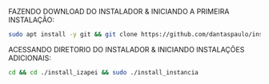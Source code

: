 FAZENDO DOWNLOAD DO INSTALADOR & INICIANDO A PRIMEIRA INSTALAÇÃO:

```bash
sudo apt install -y git && git clone https://github.com/dantaspaulo/install_izapei.git && sudo chmod -R 777 ./install_izapei && cd ./install_izapei && sudo ./install_primaria
```

ACESSANDO DIRETORIO DO INSTALADOR & INICIANDO INSTALAÇÕES ADICIONAIS:
```bash
cd && cd ./install_izapei && sudo ./install_instancia
```

